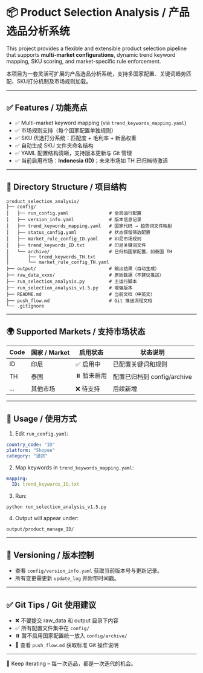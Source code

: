 
# 📦 Product Selection Analysis / 产品选品分析系统

This project provides a flexible and extensible product selection pipeline that supports **multi-market configurations**, dynamic trend keyword mapping, SKU scoring, and market-specific rule enforcement.

本项目为一套灵活可扩展的产品选品分析系统，支持多国家配置、关键词趋势匹配、SKU打分机制及市场规则加载。

---

## ✅ Features / 功能亮点

- ✅ Multi-market keyword mapping (via `trend_keywords_mapping.yaml`)
- ✅ 市场规则支持（每个国家配置单独规则）
- ✅ SKU 优选打分系统：匹配度 + 毛利率 + 新品权重
- ✅ 自动生成 SKU 文件夹命名结构
- ✅ YAML 配置结构清晰，支持版本更新与 Git 管理
- ✅ 当前启用市场：**Indonesia (ID)**；未来市场如 TH 已归档待激活

---

## 📁 Directory Structure / 项目结构

```
product_selection_analysis/
├── config/
│   ├── run_config.yaml               # 全局运行配置
│   ├── version_info.yaml             # 版本信息记录
│   ├── trend_keywords_mapping.yaml   # 国家代码 → 趋势词文件映射
│   ├── status_config.yaml            # 状态保留筛选配置
│   ├── market_rule_config_ID.yaml    # 印尼市场规则
│   ├── trend_keywords_ID.txt         # 印尼关键词文件
│   └── archive/                      # 已归档国家配置，如泰国 TH
│       ├── trend_keywords_TH.txt
│       └── market_rule_config_TH.yaml
├── output/                           # 输出结果（自动生成）
├── raw_data_xxxx/                    # 原始数据（不建议推送）
├── run_selection_analysis.py         # 主运行脚本
├── run_selection_analysis_v1.5.py    # 增强版本
├── README.md                         # 当前文档（中英文）
├── push_flow.md                      # Git 推送流程文档
└── .gitignore
```

---

## 🌍 Supported Markets / 支持市场状态

| Code | 国家 / Market | 启用状态 | 状态说明                    |
|------|----------------|----------|-----------------------------|
| ID   | 印尼           | ✅ 启用中 | 已配置关键词和规则          |
| TH   | 泰国           | ⏸️ 暂未启用 | 配置已归档到 config/archive |
| ...  | 其他市场       | ❌ 待支持 | 后续新增                    |

---

## 🚀 Usage / 使用方式

1. Edit `run_config.yaml`:
```yaml
country_code: "ID"
platform: "Shopee"
category: "通货"
```

2. Map keywords in `trend_keywords_mapping.yaml`:
```yaml
mapping:
  ID: trend_keywords_ID.txt
```

3. Run:
```bash
python run_selection_analysis_v1.5.py
```

4. Output will appear under:
```
output/product_manage_ID/
```

---

## 🔖 Versioning / 版本控制

- 查看 `config/version_info.yaml` 获取当前版本号与更新记录。
- 所有变更需更新 `update_log` 并附带时间戳。

---

## ✅ Git Tips / Git 使用建议

- ❌ 不要提交 raw_data 和 output 目录下内容
- ✅ 所有配置文件集中在 `config/`
- ⏸️ 暂不启用国家配置统一放入 `config/archive/`
- 📄 查看 `push_flow.md` 获取标准 Git 操作说明

---

🚀 Keep iterating – 每一次选品，都是一次迭代的机会。
